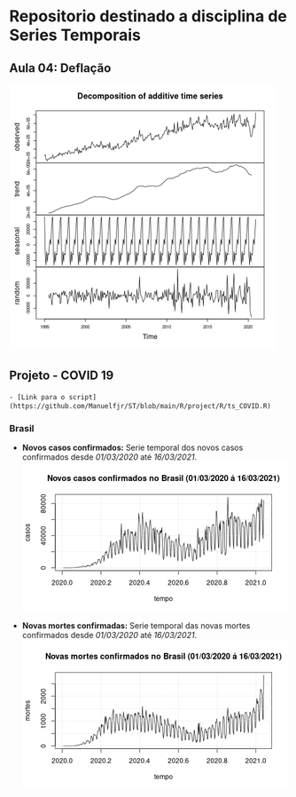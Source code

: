 # Repositorio destinado a disciplina de Series Temporais

## Aula 04: Deflação

![Deflação](https://raw.githubusercontent.com/Manuelfjr/ST/main/R/.img/icms_stl.png)


## Projeto - COVID 19
	- [Link para o script](https://github.com/Manuelfjr/ST/blob/main/R/project/R/ts_COVID.R)
### Brasil
* **Novos casos confirmados:** Serie temporal dos novos casos confirmados desde _01/03/2020_ até _16/03/2021_.
![new_confirmed_brasil](https://raw.githubusercontent.com/Manuelfjr/ST/main/R/project/R/.img/data_brasil_new_confirmed.png)


* **Novas mortes confirmadas:** Serie temporal das novas mortes confirmados desde _01/03/2020_ até _16/03/2021_.
![new_deaths_brasil](https://raw.githubusercontent.com/Manuelfjr/ST/main/R/project/R/.img/data_brasil_new_deaths.png)
